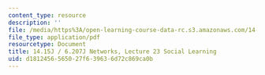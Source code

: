 ```yaml
---
content_type: resource
description: ''
file: /media/https%3A/open-learning-course-data-rc.s3.amazonaws.com/14-15j-networks-spring-2018/d1812456565027f639636d72c869ca0b_MIT14_15JS18_lec23.pdf
file_type: application/pdf
resourcetype: Document
title: 14.15J / 6.207J Networks, Lecture 23 Social Learning
uid: d1812456-5650-27f6-3963-6d72c869ca0b
---
```


